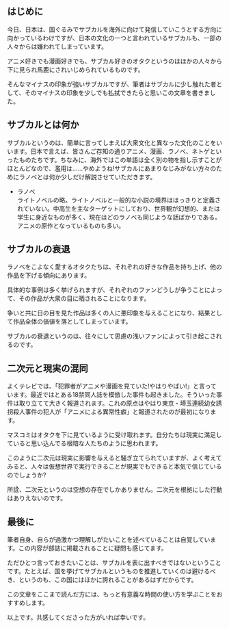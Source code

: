 ## はじめに

今日、日本は、国ぐるみでサブカルを海外に向けて発信していこうとする方向に向かっているわけですが、日本の文化の一つと言われているサブカルも、一部の人々からは嫌われてしまっています。

アニメ好きでも漫画好きでも、サブカル好きのオタクというのはほかの人々から下に見られ馬鹿にされいじめられているものです。

そんなマイナスの印象が強いサブカルですが、筆者はサブカルに少し触れた者として、そのマイナスの印象を少しでも払拭できたらと思いこの文章を書きました。

## サブカルとは何か

サブカルというのは、簡単に言ってしまえば大衆文化と異なった文化のことをいいます。日本で言えば、皆さんご存知の通りアニメ、漫画、ラノベ、ネトゲといったものたちです。ちなみに、海外ではこの単語は全く別の物を指し示すことがほとんどなので、濫用は......やめようね!サブカルにあまりなじみがない方々のためにラノベとは何か少しだけ解説させていただきます。

* ラノベ<br>
  ライトノベルの略。ライトノベルと一般的な小説の境界ははっきりと定義されていない。中高生を主なターゲットにしており、世界観が幻想的、または学生に身近なものが多く、現在はどのラノベも同じような話ばかりである。アニメの原作となっているものも多い。

## サブカルの衰退

ラノベをこよなく愛するオタクたちは、それぞれの好きな作品を持ち上げ、他の作品を下げる傾向にあります。

具体的な事例は多く挙げられますが、それぞれのファンどうしが争うことによって、その作品が大衆の目に晒されることになります。

争いと共に日の目を見た作品は多くの人に悪印象を与えることになり、結果として作品全体の価値を落としてしまっています。

サブカルの衰退というのは、往々にして思慮の浅いファンによって引き起こされるのです。

## 二次元と現実の混同

よくテレビでは、「犯罪者がアニメや漫画を見ていた!やはりやばい!」と言っています。最近ではとある18禁同人誌を模倣した事件も起きました。そういった事件は取り立てて大きく報道されます。これの原点はやはり東京・埼玉連続幼女誘拐殺人事件の犯人が「アニメによる異常性癖」と報道されたのが最初になります。

マスコミはオタクを下に見ているように受け取れます。自分たちは現実に満足していると思い込んでる根暗な人たちのように思われます。

このように二次元は現実に影響を与えると騒ぎ立てられていますが、よく考えてみると、人々は仮想世界で実行できることが現実でもできると本気で信じているのでしょうか?

所詮、二次元というのは空想の存在でしかありません。二次元を根拠にした行動はありえないのです。

## 最後に

筆者自身、自らが過激かつ理解しがたいことを述べていることは自覚しています。この内容が部誌に掲載されることに疑問も感じてます。

ただひとつ言っておきたいことは、サブカルを表に出すべきではないということです。たとえば、国を挙げてサブカルというものを推進していくのは避けるべき、というのも、この国にはほかに誇れることがあるはずだからです。

この文章をここまで読んだ方には、もっと有意義な時間の使い方を学ぶことをおすすめします。

以上です。共感してくださった方がいれば幸いです。
